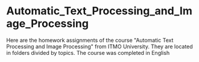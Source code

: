 # Automatic_Text_Processing_and_Image_Processing
Here are the homework assignments of the course "Automatic Text Processing and Image Processing" from ITMO University. They are located in folders divided by topics. The course was completed in English
